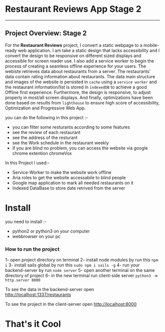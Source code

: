 # Restaurant Reviews App Stage 2


---

## Project Overview: Stage 2

 For the **Restaurant Reviews** project, I convert a static webpage to a mobile-ready web application. I am take a static design that lacks accessibility and I convert the design to be responsive on different sized displays and accessible for screen reader use. I also add a service worker to begin the process of creating a seamless offline experience for your users.
 The webiste retrieves data about restaurants from a server. The restaurants' data contain rating information about restaurants. The data main structure and images of the website is persisted in `cache` using a `service worker` and the restaurant information/list is stored in `indexedDB` to achieve a good Offline first experience. Furthermore, the design is responsive, to adjust properly in most/all screen displays. And finally, optimizations have been done based on results from `lighthouse` to ensure high score of accessibility, Optimization and Progressive Web App.


you can do the following in this project :-

* you can filter some resturants according to some features
* see the review of each restaurant
* see the address of the resturant
* see the Work schedule in the restaurant weekly
* if you are blind no problem, you can access the website via google chrome extention chromeVox

In this Project I used:-

* Service-Worker to make the website work offline
* Aria roles to get the website accessabile to blind people
* Google map application to mark all needed restaurants on it
* Indexed DataBase to store date retrived from the server
# Install

you need to install :-

* python2 or python3 on your computer
* webbrowser on your pc


### How to run the project

1- open project directory on terminal
2- install node modules by run this `npm i`
3- install sails global by run this `sudo npm i sails -g`
4- run your backend-server by run `node server`
5- open another terminal on the same directory of project
6- in the new terminal run client-side server `python3 -m http.server 8000`

To see the data in the backend-server open <http://localhost:1337/restaurants>

To see the project in the client-server open <http://localhost:8000>

# That's it Cool
